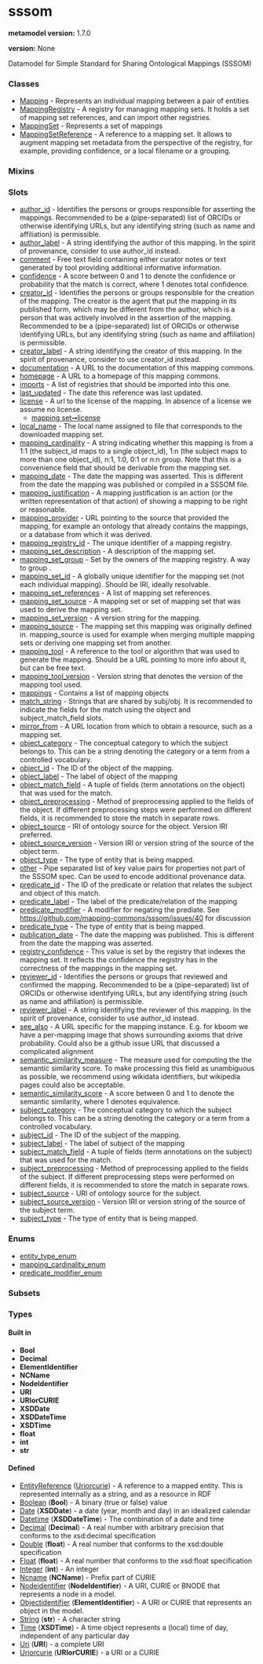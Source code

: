 
# sssom


**metamodel version:** 1.7.0

**version:** None


Datamodel for Simple Standard for Sharing Ontological Mappings (SSSOM)


### Classes

 * [Mapping](Mapping.md) - Represents an individual mapping between a pair of entities
 * [MappingRegistry](MappingRegistry.md) - A registry for managing mapping sets. It holds a set of mapping set references, and can import other registries.
 * [MappingSet](MappingSet.md) - Represents a set of mappings
 * [MappingSetReference](MappingSetReference.md) - A reference to a mapping set. It allows to augment mapping set metadata from the perspective of the registry, for example, providing confidence, or a local filename or a grouping.

### Mixins


### Slots

 * [author_id](author_id.md) - Identifies the persons or groups responsible for asserting the mappings. Recommended to be a (pipe-separated) list of ORCIDs or otherwise identifying URLs, but any identifying string (such as name and affiliation) is permissible.
 * [author_label](author_label.md) - A string identifying the author of this mapping. In the spirit of provenance, consider to use author_id instead.
 * [comment](comment.md) - Free text field containing either curator notes or text generated by tool providing additional informative information.
 * [confidence](confidence.md) - A score between 0 and 1 to denote the confidence or probability that the match is correct, where 1 denotes total confidence.
 * [creator_id](creator_id.md) - Identifies the persons or groups responsible for the creation of the mapping. The creator is the agent that put the mapping in its published form, which may be different from the author, which is a person that was actively involved in the assertion of the mapping. Recommended to be a (pipe-separated) list of ORCIDs or otherwise identifying URLs, but any identifying string (such as name and affiliation) is permissible.
 * [creator_label](creator_label.md) - A string identifying the creator of this mapping. In the spirit of provenance, consider to use creator_id instead.
 * [documentation](documentation.md) - A URL to the documentation of this mapping commons.
 * [homepage](homepage.md) - A URL to a homepage of this mapping commons.
 * [imports](imports.md) - A list of registries that should be imported into this one.
 * [last_updated](last_updated.md) - The date this reference was last updated.
 * [license](license.md) - A url to the license of the mapping. In absence of a license we assume no license.
     * [mapping set➞license](mapping_set_license.md)
 * [local_name](local_name.md) - The local name assigned to file that corresponds to the downloaded mapping set.
 * [mapping_cardinality](mapping_cardinality.md) - A string indicating whether this mapping is from a 1:1 (the subject_id maps to a single object_id), 1:n (the subject maps to more than one object_id), n:1, 1:0, 0:1 or n:n group. Note that this is a convenience field that should be derivable from the mapping set.
 * [mapping_date](mapping_date.md) - The date the mapping was asserted. This is different from the date the mapping was published or compiled in a SSSOM file.
 * [mapping_justification](mapping_justification.md) - A mapping justification is an action (or the written representation of that action) of showing a mapping to be right or reasonable.
 * [mapping_provider](mapping_provider.md) - URL pointing to the source that provided the mapping, for example an ontology that already contains the mappings, or a database from which it was derived.
 * [mapping_registry_id](mapping_registry_id.md) - The unique identifier of a mapping registry.
 * [mapping_set_description](mapping_set_description.md) - A description of the mapping set.
 * [mapping_set_group](mapping_set_group.md) - Set by the owners of the mapping registry. A way to group .
 * [mapping_set_id](mapping_set_id.md) - A globally unique identifier for the mapping set (not each individual mapping). Should be IRI, ideally resolvable.
 * [mapping_set_references](mapping_set_references.md) - A list of mapping set references.
 * [mapping_set_source](mapping_set_source.md) - A mapping set or set of mapping set that was used to derive the mapping set.
 * [mapping_set_version](mapping_set_version.md) - A version string for the mapping.
 * [mapping_source](mapping_source.md) - The mapping set this mapping was originally defined in. mapping_source is used for example when merging multiple mapping sets or deriving one mapping set from another.
 * [mapping_tool](mapping_tool.md) - A reference to the tool or algorithm that was used to generate the mapping. Should be a URL pointing to more info about it, but can be free text.
 * [mapping_tool_version](mapping_tool_version.md) - Version string that denotes the version of the mapping tool used.
 * [mappings](mappings.md) - Contains a list of mapping objects
 * [match_string](match_string.md) - Strings that are shared by subj/obj. It is recommended to indicate the fields for the match using the object and subject_match_field slots.
 * [mirror_from](mirror_from.md) - A URL location from which to obtain a resource, such as a mapping set.
 * [object_category](object_category.md) - The conceptual category to which the subject belongs to. This can be a string denoting the category or a term from a controlled vocabulary.
 * [object_id](object_id.md) - The ID of the object of the mapping.
 * [object_label](object_label.md) - The label of object of the mapping
 * [object_match_field](object_match_field.md) - A tuple of fields (term annotations on the object) that was used for the match.
 * [object_preprocessing](object_preprocessing.md) - Method of preprocessing applied to the fields of the object. If different preprocessing steps were performed on different fields, it is recommended to store the match in separate rows.
 * [object_source](object_source.md) - IRI of ontology source for the object. Version IRI preferred.
 * [object_source_version](object_source_version.md) - Version IRI or version string of the source of the object term.
 * [object_type](object_type.md) - The type of entity that is being mapped.
 * [other](other.md) - Pipe separated list of key value pairs for properties not part of the SSSOM spec. Can be used to encode additional provenance data.
 * [predicate_id](predicate_id.md) - The ID of the predicate or relation that relates the subject and object of this match.
 * [predicate_label](predicate_label.md) - The label of the predicate/relation of the mapping
 * [predicate_modifier](predicate_modifier.md) - A modifier for negating the prediate. See https://github.com/mapping-commons/sssom/issues/40 for discussion
 * [predicate_type](predicate_type.md) - The type of entity that is being mapped.
 * [publication_date](publication_date.md) - The date the mapping was published. This is different from the date the mapping was asserted.
 * [registry_confidence](registry_confidence.md) - This value is set by the registry that indexes the mapping set. It reflects the confidence the registry has in the correctness of the mappings in the mapping set.
 * [reviewer_id](reviewer_id.md) - Identifies the persons or groups that reviewed and confirmed the mapping. Recommended to be a (pipe-separated) list of ORCIDs or otherwise identifying URLs, but any identifying string (such as name and affiliation) is permissible.
 * [reviewer_label](reviewer_label.md) - A string identifying the reviewer of this mapping. In the spirit of provenance, consider to use author_id instead.
 * [see_also](see_also.md) - A URL specific for the mapping instance. E.g. for kboom we have a per-mapping image that shows surrounding axioms that drive probability. Could also be a github issue URL that discussed a complicated alignment
 * [semantic_similarity_measure](semantic_similarity_measure.md) - The measure used for computing the the semantic similarity score. To make processing this field as unambiguous as possible, we recommend using wikidata identifiers, but wikipedia pages could also be acceptable.
 * [semantic_similarity_score](semantic_similarity_score.md) - A score between 0 and 1 to denote the semantic similarity, where 1 denotes equivalence.
 * [subject_category](subject_category.md) - The conceptual category to which the subject belongs to. This can be a string denoting the category or a term from a controlled vocabulary.
 * [subject_id](subject_id.md) - The ID of the subject of the mapping.
 * [subject_label](subject_label.md) - The label of subject of the mapping
 * [subject_match_field](subject_match_field.md) - A tuple of fields (term annotations on the subject) that was used for the match.
 * [subject_preprocessing](subject_preprocessing.md) - Method of preprocessing applied to the fields of the subject. If different preprocessing steps were performed on different fields, it is recommended to store the match in separate rows.
 * [subject_source](subject_source.md) - URI of ontology source for the subject.
 * [subject_source_version](subject_source_version.md) - Version IRI or version string of the source of the subject term.
 * [subject_type](subject_type.md) - The type of entity that is being mapped.

### Enums

 * [entity_type_enum](entity_type_enum.md)
 * [mapping_cardinality_enum](mapping_cardinality_enum.md)
 * [predicate_modifier_enum](predicate_modifier_enum.md)

### Subsets


### Types


#### Built in

 * **Bool**
 * **Decimal**
 * **ElementIdentifier**
 * **NCName**
 * **NodeIdentifier**
 * **URI**
 * **URIorCURIE**
 * **XSDDate**
 * **XSDDateTime**
 * **XSDTime**
 * **float**
 * **int**
 * **str**

#### Defined

 * [EntityReference](types/EntityReference.md)  ([Uriorcurie](types/Uriorcurie.md))  - A reference to a mapped entity. This is represented internally as a string, and as a resource in RDF
 * [Boolean](types/Boolean.md)  (**Bool**)  - A binary (true or false) value
 * [Date](types/Date.md)  (**XSDDate**)  - a date (year, month and day) in an idealized calendar
 * [Datetime](types/Datetime.md)  (**XSDDateTime**)  - The combination of a date and time
 * [Decimal](types/Decimal.md)  (**Decimal**)  - A real number with arbitrary precision that conforms to the xsd:decimal specification
 * [Double](types/Double.md)  (**float**)  - A real number that conforms to the xsd:double specification
 * [Float](types/Float.md)  (**float**)  - A real number that conforms to the xsd:float specification
 * [Integer](types/Integer.md)  (**int**)  - An integer
 * [Ncname](types/Ncname.md)  (**NCName**)  - Prefix part of CURIE
 * [Nodeidentifier](types/Nodeidentifier.md)  (**NodeIdentifier**)  - A URI, CURIE or BNODE that represents a node in a model.
 * [Objectidentifier](types/Objectidentifier.md)  (**ElementIdentifier**)  - A URI or CURIE that represents an object in the model.
 * [String](types/String.md)  (**str**)  - A character string
 * [Time](types/Time.md)  (**XSDTime**)  - A time object represents a (local) time of day, independent of any particular day
 * [Uri](types/Uri.md)  (**URI**)  - a complete URI
 * [Uriorcurie](types/Uriorcurie.md)  (**URIorCURIE**)  - a URI or a CURIE
